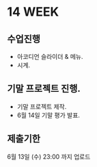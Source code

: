 # 14 WEEK

## 수업진행
- 아코디언 슬라이더 & 메뉴.
- 시계.

## 기말 프로젝트 진행.

- 기말 프로젝트 제작.
- 6월 14일 기말 평가 발표.

## 제출기한

6월 13일 (수) 23:00 까지 업로드